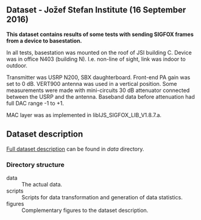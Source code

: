 ## Dataset - Jožef Stefan Institute (16 September 2016)

**This dataset contains results of some tests with sending SIGFOX frames from a device to basestation.**

In all tests, basestation was mounted on the roof of JSI building C. Device was in office N403 (building N). I.e. non-line of sight, link was indoor to outdoor.

Transmitter was USRP N200, SBX daughterboard. Front-end PA gain was set to 0 dB. VERT900 antenna was used in a vertical position. Some measurements were made with mini-circuits 30 dB attenuator connected between the USRP and the antenna. Baseband data before attenuation had full DAC range -1 to +1.

MAC layer was as implemented in libIJS_SIGFOX_LIB_V1.8.7.a.

## Dataset description

[Full dataset description](../../../SIGFOXDataSet/20160916/README) can be found in *data* directory.
### Directory structure

<dl>
  <dt>data</dt>
  <dd>The actual data.</dd>

  <dt>scripts</dt>
  <dd>Scripts for data transformation and generation of data statistics.</dd>

  <dt>figures</dt>
  <dd>Complementary figures to the dataset description.</dd>
</dl>